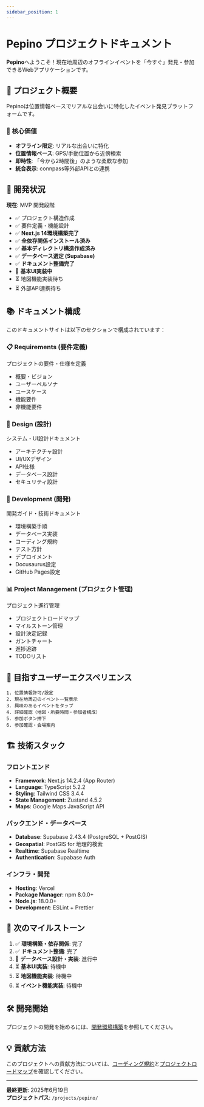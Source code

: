 ```yaml
---
sidebar_position: 1
---
```


# Pepino プロジェクトドキュメント

**Pepino**へようこそ！現在地周辺のオフラインイベントを「今すぐ」発見・参加できるWebアプリケーションです。

## 🎯 プロジェクト概要

Pepinoは位置情報ベースでリアルな出会いに特化したイベント発見プラットフォームです。

### 🔑 核心価値

- **オフライン限定**: リアルな出会いに特化
- **位置情報ベース**: GPS/手動位置から近傍検索
- **即時性**: 「今から2時間後」のような柔軟な参加
- **統合表示**: connpass等外部APIとの連携

## 🚀 開発状況

**現在**: MVP 開発段階

- ✅ プロジェクト構造作成
- ✅ 要件定義・機能設計
- ✅ **Next.js 14環境構築完了**
- ✅ **全依存関係インストール済み**
- ✅ **基本ディレクトリ構造作成済み**
- ✅ **データベース選定 (Supabase)**
- ✅ **ドキュメント整備完了**
- 🔄 **基本UI実装中**
- ⏳ 地図機能実装待ち
- ⏳ 外部API連携待ち

## 📚 ドキュメント構成

このドキュメントサイトは以下のセクションで構成されています：

### 📋 Requirements (要件定義)
プロジェクトの要件・仕様を定義
- 概要・ビジョン
- ユーザーペルソナ
- ユースケース  
- 機能要件
- 非機能要件

### 🎨 Design (設計)
システム・UI設計ドキュメント
- アーキテクチャ設計
- UI/UXデザイン
- API仕様
- データベース設計
- セキュリティ設計

### 🔧 Development (開発)
開発ガイド・技術ドキュメント
- 環境構築手順
- データベース実装
- コーディング規約
- テスト方針
- デプロイメント
- Docusaurus設定
- GitHub Pages設定

### 📊 Project Management (プロジェクト管理)
プロジェクト進行管理
- プロジェクトロードマップ
- マイルストーン管理
- 設計決定記録
- ガントチャート
- 進捗追跡
- TODOリスト

## 🎯 目指すユーザーエクスペリエンス

```
1. 位置情報許可/設定
2. 現在地周辺のイベント一覧表示
3. 興味のあるイベントをタップ
4. 詳細確認（地図・所要時間・参加者構成）
5. 参加ボタン押下
6. 参加確認・会場案内
```

## 🏗️ 技術スタック

### フロントエンド
- **Framework**: Next.js 14.2.4 (App Router)
- **Language**: TypeScript 5.2.2
- **Styling**: Tailwind CSS 3.4.4
- **State Management**: Zustand 4.5.2
- **Maps**: Google Maps JavaScript API

### バックエンド・データベース
- **Database**: Supabase 2.43.4 (PostgreSQL + PostGIS)
- **Geospatial**: PostGIS for 地理的検索
- **Realtime**: Supabase Realtime
- **Authentication**: Supabase Auth

### インフラ・開発
- **Hosting**: Vercel
- **Package Manager**: npm 8.0.0+
- **Node.js**: 18.0.0+
- **Development**: ESLint + Prettier

## 🎯 次のマイルストーン

1. ✅ **環境構築・依存関係**: 完了
2. ✅ **ドキュメント整備**: 完了
3. 🔄 **データベース設計・実装**: 進行中
4. ⏳ **基本UI実装**: 待機中
5. ⏳ **地図機能実装**: 待機中
6. ⏳ **イベント機能実装**: 待機中

## 🛠️ 開発開始

プロジェクトの開発を始めるには、[開発環境構築](/development/01-setup)を参照してください。

## 💡 貢献方法

このプロジェクトへの貢献方法については、[コーディング規約](/development/03-coding-standards)と[プロジェクトロードマップ](/project-management/01-roadmap)を確認してください。

---

**最終更新**: 2025年6月19日  
**プロジェクトパス**: `/projects/pepino/`
